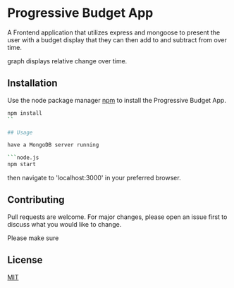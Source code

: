 # Progressive Budget App

A Frontend application that utilizes express and mongoose to present the user with a budget display that they can then add to and subtract from over time. 

graph displays relative change over time.

## Installation

Use the node package manager [npm](https://nodejs.org/en/) to install the Progressive Budget App.

```bash
npm install
``

## Usage

have a MongoDB server running

```node.js
npm start
```

then navigate to 'localhost:3000' in your preferred browser.

## Contributing
Pull requests are welcome. For major changes, please open an issue first to discuss what you would like to change.

Please make sure

## License
[MIT](https://choosealicense.com/licenses/mit/)

